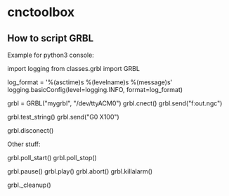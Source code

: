 # cnctoolbox

## How to script GRBL

Example for python3 console:

import logging
from classes.grbl import GRBL

log_format = '%(asctime)s %(levelname)s %(message)s'
logging.basicConfig(level=logging.INFO, format=log_format)

grbl = GRBL("mygrbl", "/dev/ttyACM0")
grbl.cnect()
grbl.send("f:out.ngc")

grbl.test_string()
grbl.send("G0 X100")

grbl.disconect()

Other stuff:

grbl.poll_start()
grbl.poll_stop()

grbl.pause()
grbl.play()
grbl.abort()
grbl.killalarm()

grbl._cleanup()

